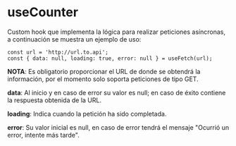 # useCounter

Custom hook que implementa la lógica para realizar peticiones asíncronas, a continuación se muestra un ejemplo de uso:

```
const url = 'http://url.to.api';
const { data: null, loading: true, error: null } = useFetch(url);
```

**NOTA**: Es obligatorio proporcionar el URL de donde se obtendrá la información, por el momento solo soporta peticiones de tipo GET.

**data**: Al inicio y en caso de error su valor es null; en caso de éxito contiene la respuesta obtenida de la URL.

**loading**: Indica cuando la petición ha sido completada.

**error**: Su valor inicial es null, en caso de error tendrá el mensaje "Ocurrió un error, intente más tarde".